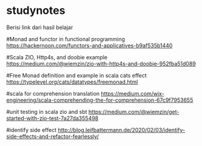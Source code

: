 # studynotes
Berisi link dari hasil belajar

#Monad and functor in functional programming
https://hackernoon.com/functors-and-applicatives-b9af535b1440

#Scala ZIO, Http4s, and doobie example
https://medium.com/@wiemzin/zio-with-http4s-and-doobie-952fba51d089

#Free Monad definition and example in scala cats effect
https://typelevel.org/cats/datatypes/freemonad.html

#scala for comprehension translation
https://medium.com/wix-engineering/scala-comprehending-the-for-comprehension-67c9f7953655

#unit testing in scala zio and sbt
https://medium.com/@wiemzin/get-started-with-zio-test-7a27da355498

#identify side effect
http://blog.leifbattermann.de/2020/02/03/identify-side-effects-and-refactor-fearlessly/
